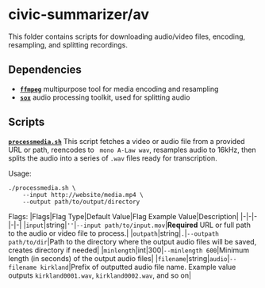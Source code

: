 # civic-summarizer/av

This folder contains scripts for downloading audio/video files, encoding, resampling, and splitting recordings.

## Dependencies
- [**`ffmpeg`**](https://ffmpeg.org/ffmpeg.html) multipurpose tool for media encoding and resampling
- [**`sox`**](http://sox.sourceforge.net/sox.html) audio processing toolkit, used for splitting audio

## Scripts

[**`processmedia.sh`**](processmedia.sh) This script fetches a video or audio file from a provided URL or path, reencodes to ` mono A-Law wav`, resamples audio to 16kHz, then splits the audio into a series of `.wav` files ready for transcription.

Usage:
```
./processmedia.sh \
    --input http://website/media.mp4 \
    --output path/to/output/directory
```

Flags:
|Flags|Flag Type|Default Value|Flag Example Value|Description|
|-|-|-|-|-|
|`input`|string|`''`|`--input path/to/input.mov`|**Required** URL or full path to the audio or video file to process.|
|`outpath`|string|`.`|`--outpath path/to/dir`|Path to the directory where the output audio files will be saved, creates directory if needed|
|`minlength`|int|300|`--minlength 600`|Minimum length (in seconds) of the output audio files|
|`filename`|string|`audio`|`--filename kirkland`|Prefix of outputted audio file name. Example value outputs `kirkland0001.wav`, `kirkland0002.wav`, and so on|




